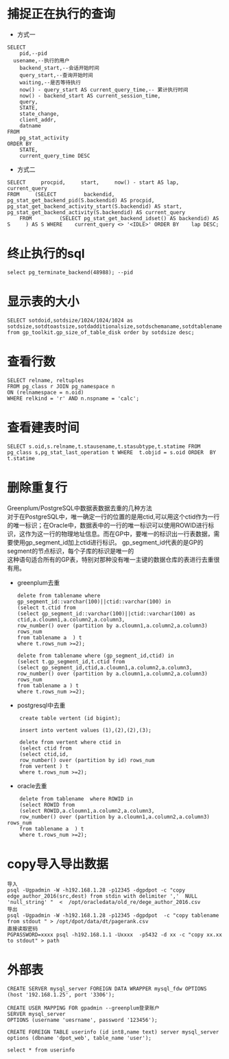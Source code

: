 # 捕捉正在执行的查询  
*  方式一
```
SELECT
	pid,--pid
  usename,--执行的用户
	backend_start,--会话开始时间
	query_start,--查询开始时间
	waiting,--是否等待执行
	now() - query_start AS current_query_time,-- 累计执行时间
	now() - backend_start AS current_session_time,
	query,
	STATE,
	state_change,
	client_addr,
	datname 
FROM
	pg_stat_activity 
ORDER BY
	STATE,
	current_query_time DESC
```
*   方式二
```
SELECT     procpid,     start,     now() - start AS lap,     current_query 
FROM     (SELECT         backendid,         pg_stat_get_backend_pid(S.backendid) AS procpid,         pg_stat_get_backend_activity_start(S.backendid) AS start,       pg_stat_get_backend_activity(S.backendid) AS current_query 
    FROM         (SELECT pg_stat_get_backend_idset() AS backendid) AS S     ) AS S WHERE    current_query <> '<IDLE>' ORDER BY    lap DESC;
```
# 终止执行的sql  
`select pg_terminate_backend(48988); --pid`

# 显示表的大小  
`SELECT sotdoid,sotdsize/1024/1024/1024 as sotdsize,sotdtoastsize,sotdadditionalsize,sotdschemaname,sotdtablename from gp_toolkit.gp_size_of_table_disk order by sotdsize desc;`

# 查看行数 
```
SELECT relname, reltuples 
FROM pg_class r JOIN pg_namespace n 
ON (relnamespace = n.oid) 
WHERE relkind = 'r' AND n.nspname = 'calc';
```

# 查看建表时间
`SELECT s.oid,s.relname,t.stausename,t.stasubtype,t.statime FROM pg_class s,pg_stat_last_operation t WHERE  t.objid = s.oid ORDER  BY t.statime`

# 删除重复行  
Greenplum/PostgreSQL中数据表数据去重的几种方法  
对于在PostgreSQL中，唯一确定一行的位置的是用ctid,可以用这个ctid作为一行的唯一标识；在Oracle中，数据表中的一行的唯一标识可以使用ROWID进行标识，这作为这一行的物理地址信息。而在GP中，要唯一的标识出一行表数据，需要使用gp_segment_id加上ctid进行标识。 gp_segment_id代表的是GP的segment的节点标识，每个子库的标识是唯一的  
这种语句适合所有的GP表，特别对那种没有唯一主键的数据仓库的表进行去重很有用。  
* greenplum去重  
	```
	delete from tablename where gp_segment_id::varchar(100)||ctid::varchar(100) in
	(select t.ctid from
	(select gp_segment_id::varchar(100)||ctid::varchar(100) as ctid,a.cloumn1,a.column2,a.column3,
	row_number() over (partition by a.cloumn1,a.column2,a.column3) rows_num
	from tablename a  ) t
	where t.rows_num >=2);
	```  
	```
	delete from tablename where (gp_segment_id,ctid) in
	(select t.gp_segment_id,t.ctid from
	(select gp_segment_id,ctid,a.cloumn1,a.column2,a.column3,
	row_number() over (partition by a.cloumn1,a.column2,a.column3) rows_num
	from tablename a ) t
	where t.rows_num >=2);  
	```  

* postgresql中去重   
```
	create table vertent (id bigint);  
	
	insert into vertent values (1),(2),(2),(3);    
	
	delete from vertent where ctid in
	(select ctid from
	(select ctid,id,
	row_number() over (partition by id) rows_num
	from vertent ) t
	where t.rows_num >=2);
```
	
* oracle去重    
```
	delete from tablename  where ROWID in
	(select ROWID from
	(select ROWID,a.cloumn1,a.column2,a.column3,
	row_number() over (partition by a.cloumn1,a.column2,a.column3) rows_num
	from tablename a  ) t
	where t.rows_num >=2);
```
# copy导入导出数据  
```
导入  
psql -Ugpadmin -W -h192.168.1.28 -p12345 -dgpdpot -c "copy edge_author_2016(src,dest) from stdin with delimiter ','  NULL 'null_string' "  <  /opt/oracledata/old_re/dege_author_2016.csv  
导出  
psql -Ugpadmin -W -h192.168.1.28 -p12345 -dgpdpot  -c "copy tablename from stdout " > /opt/dpot/data/dt/pagerank.csv  
直接读取密码
PGPASSWORD=xxxx psql -h192.168.1.1 -Uxxxx  -p5432 -d xx -c "copy xx.xx to stdout" > path
```
# 外部表  
```
CREATE SERVER mysql_server FOREIGN DATA WRAPPER mysql_fdw OPTIONS (host '192.168.1.25', port '3306');

CREATE USER MAPPING FOR gpadmin --greenplum登录账户
SERVER mysql_server  
OPTIONS (username 'uesrname', password '123456');  

CREATE FOREIGN TABLE userinfo (id int8,name text) server mysql_server options (dbname 'dpot_web', table_name 'user');  

select * from userinfo
```
